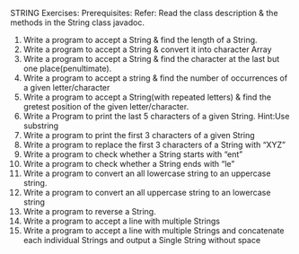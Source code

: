 STRING Exercises:
Prerequisites:
Refer: Read the class description & the methods in the String class javadoc.
1. Write a program to accept a String & find the length of a String.
2. Write a program to accept a String & convert it into character Array
3. Write a program to accept a String & find the character at the last but one place(penultimate).
4. Write a program to accept a string  & find the number of occurrences of a given letter/character
5. Write a program to accept a String(with repeated letters) & find the gretest position of the given
letter/character.
6. Write a Program to print the last 5 characters of a given String.
Hint:Use substring
7. Write a program to print the first 3 characters of a given String
8. Write a program to replace the first 3 characters of a String with “XYZ”
9. Write a program to check whether a String starts with “ent”
10. Write a program to check whether a String ends with “le”
11. Write a program to convert an all lowercase string to an uppercase string.
12. Write a program to convert an all uppercase string to an lowercase string
13. Write a program to reverse a String.
14. Write a program to accept a line with multiple Strings
15. Write a program to accept a line with multiple Strings and concatenate each individual Strings
and output a Single String without space
